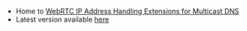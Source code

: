 * Home to [WebRTC IP Address Handling Extensions for Multicast DNS]("https://tools.ietf.org/html/draft-uberti-rtcweb-ip-mdns-ext">)
* Latest version available <a href="https://juberti.github.io/ip-mdns-ext/draft-uberti-ip-mdns-ext.html">here</a>
